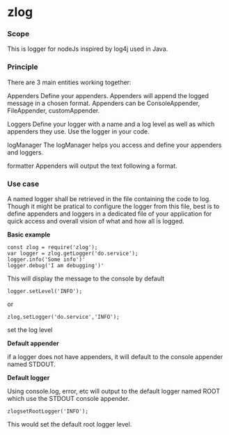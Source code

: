 # zlog



### Scope

This is logger for nodeJs inspired by log4j used in Java.



### Principle

There are 3 main entities working together:

Appenders
Define your appenders. Appenders will append the logged message in a chosen format.
Appenders can be ConsoleAppender, FileAppender, customAppender.

Loggers
Define your logger with a name and a log level as well as which appenders they use.
Use the logger in your code.

logManager
The logManager helps you access and define your appenders and loggers.

formatter
Appenders will output the text following a format.

### Use case

A named logger shall be retrieved in the file containing the code to log.
Though it might be pratical to configure the logger from this file, best is to define appenders and loggers in a dedicated file of your application for quick access and overall vision of what and how all is logged.

**Basic example**

    const zlog = require('zlog');
    var logger = zlog.getLogger('do.service');
    logger.info('Some info')'
    logger.debug('I am debugging')'

This will display the message to the console by default

    logger.setLevel('INFO');

or 

    zlog.setLogger('do.service','INFO');

set the log level

**Default appender**

if a logger does not have appenders, it will default to the console appender named STDOUT.


**Default logger**

Using console.log, error, etc will output to the default logger named ROOT
which use the STDOUT console appender.

    zlogsetRootLogger('INFO');

This would set the default root logger level.


